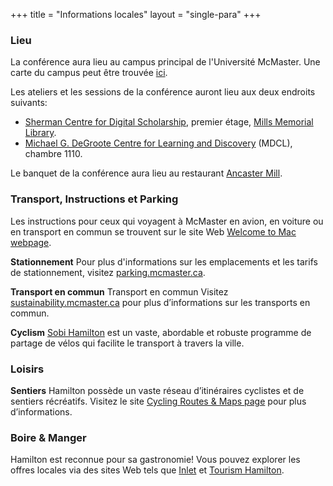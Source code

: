 +++
title = "Informations locales"
layout = "single-para"
+++

### Lieu
La conférence aura lieu au campus principal de l'Université McMaster. Une carte du campus peut être trouvée [ici](https://www.mcmaster.ca/welcome/campusmap.cfm).

Les ateliers et les sessions de la conférence auront lieu aux deux endroits suivants:

* [Sherman Centre for Digital Scholarship](https://scds.ca/), premier étage, [Mills Memorial Library](https://goo.gl/maps/GxozpNKJKow).
* [Michael G. DeGroote Centre for Learning and Discovery](https://goo.gl/maps/5gCfojEqTrF2) (MDCL), chambre 1110.

Le banquet de la conférence aura lieu au restaurant [Ancaster Mill](https://goo.gl/maps/jLZvRUAbPxy).

### Transport, Instructions et Parking
Les instructions pour ceux qui voyagent à McMaster en avion, en voiture ou en transport en commun se trouvent sur le site Web [Welcome to Mac webpage](https://www.mcmaster.ca/welcome/directions.cfm).

**Stationnement**
Pour plus d'informations sur les emplacements et les tarifs de stationnement, visitez [parking.mcmaster.ca](http://parking.mcmaster.ca/).

**Transport en commun**
Transport en commun Visitez [sustainability.mcmaster.ca](http://www.mcmaster.ca/sustainability/) pour plus d’informations sur les transports en commun.

**Cyclism**
[Sobi Hamilton](https://hamilton.socialbicycles.com/) est un vaste, abordable et robuste programme de partage de vélos qui facilite le transport à travers la ville.

### Loisirs
**Sentiers**
Hamilton possède un vaste réseau d’itinéraires cyclistes et de sentiers récréatifs. Visitez le site [Cycling Routes & Maps page](https://www.hamilton.ca/streets-transportation/biking-cyclists/cycling-routes-maps) pour plus d’informations.

### Boire & Manger
Hamilton est reconnue pour sa gastronomie! Vous pouvez explorer les offres locales via des sites Web tels que [Inlet](http://theinletonline.com/) et [Tourism Hamilton](https://tourismhamilton.com/eat).
